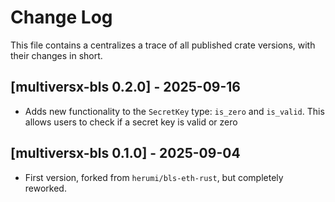 # Change Log

This file contains a centralizes a trace of all published crate versions, with their changes in short.

## [multiversx-bls 0.2.0] - 2025-09-16

- Adds new functionality to the `SecretKey` type: `is_zero` and `is_valid`. This allows users to check if a secret key is valid or zero

## [multiversx-bls 0.1.0] - 2025-09-04

- First version, forked from `herumi/bls-eth-rust`, but completely reworked.
